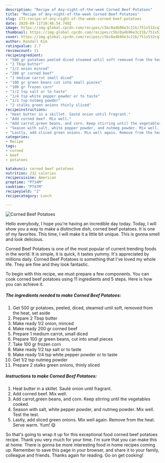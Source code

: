 ```yaml
---
description: "Recipe of Any-night-of-the-week Corned Beef Potatoes"
title: "Recipe of Any-night-of-the-week Corned Beef Potatoes"
slug: 173-recipe-of-any-night-of-the-week-corned-beef-potatoes
date: 2020-09-11T10:46:54.749Z
image: https://img-global.cpcdn.com/recipes/c5bc0a4b96e3c21b/751x532cq70/corned-beef-potatoes-recipe-main-photo.jpg
thumbnail: https://img-global.cpcdn.com/recipes/c5bc0a4b96e3c21b/751x532cq70/corned-beef-potatoes-recipe-main-photo.jpg
cover: https://img-global.cpcdn.com/recipes/c5bc0a4b96e3c21b/751x532cq70/corned-beef-potatoes-recipe-main-photo.jpg
author: Randall Kim
ratingvalue: 3.7
reviewcount: 11
recipeingredient:
- "500 gr potatoes peeled diced steamed until soft removed from the heat set aside"
- "2 Tbsp butter"
- "1/2 onion minced"
- "200 gr corned beef"
- "1 medium carrot small diced"
- "100 gr green beans cut into small pieces"
- "100 gr frozen corn"
- "1/2 tsp salt or to taste"
- "1/4 tsp white pepper powder or to taste"
- "1/2 tsp nutmeg powder"
- "2 stalks green onions thinly sliced"
recipeinstructions:
- "Heat butter in a skillet. Sauté onion until fragrant."
- "Add corned beef. Mix well."
- "Add carrot,green beans, and corn. Keep stirring until the vegetables cooked."
- "Season with salt, white pepper powder, and nutmeg powder. Mix well. Test the test."
- "Lastly, add sliced green onions. Mix well again. Remove from the heat. Serve warm. Yum! 😋"
categories:
- Recipe
tags:
- corned
- beef
- potatoes

katakunci: corned beef potatoes 
nutrition: 232 calories
recipecuisine: American
preptime: "PT34M"
cooktime: "PT47M"
recipeyield: "2"
recipecategory: Lunch

---
```



![Corned Beef Potatoes](https://img-global.cpcdn.com/recipes/c5bc0a4b96e3c21b/751x532cq70/corned-beef-potatoes-recipe-main-photo.jpg)

Hello everybody, I hope you're having an incredible day today. Today, I will show you a way to make a distinctive dish, corned beef potatoes. It is one of my favorites. This time, I will make it a little bit unique. This is gonna smell and look delicious.



Corned Beef Potatoes is one of the most popular of current trending foods in the world. It is simple, it is quick, it tastes yummy. It's appreciated by millions daily. Corned Beef Potatoes is something that I've loved my whole life. They are fine and they look fantastic.


To begin with this recipe, we must prepare a few components. You can cook corned beef potatoes using 11 ingredients and 5 steps. Here is how you can achieve it.

<!--inarticleads1-->

##### The ingredients needed to make Corned Beef Potatoes:

1. Get 500 gr potatoes, peeled, diced, steamed until soft, removed from the heat, set aside
1. Prepare 2 Tbsp butter
1. Make ready 1/2 onion, minced
1. Make ready 200 gr corned beef
1. Prepare 1 medium carrot, small diced
1. Prepare 100 gr green beans, cut into small pieces
1. Take 100 gr frozen corn
1. Make ready 1/2 tsp salt or to taste
1. Make ready 1/4 tsp white pepper powder or to taste
1. Get 1/2 tsp nutmeg powder
1. Prepare 2 stalks green onions, thinly sliced




<!--inarticleads2-->

##### Instructions to make Corned Beef Potatoes:

1. Heat butter in a skillet. Sauté onion until fragrant.
1. Add corned beef. Mix well.
1. Add carrot,green beans, and corn. Keep stirring until the vegetables cooked.
1. Season with salt, white pepper powder, and nutmeg powder. Mix well. Test the test.
1. Lastly, add sliced green onions. Mix well again. Remove from the heat. Serve warm. Yum! 😋




So that's going to wrap it up for this exceptional food corned beef potatoes recipe. Thank you very much for your time. I'm sure that you can make this at home. There is gonna be more interesting food in home recipes coming up. Remember to save this page in your browser, and share it to your family, colleague and friends. Thanks again for reading. Go on get cooking!
